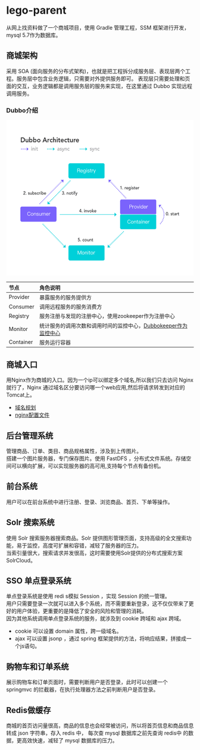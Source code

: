 # lego-parent

从网上找资料做了一个商城项目，使用 Gradle 管理工程，SSM 框架进行开发，mysql 5.7作为数据库。

## 商城架构

采用 SOA (面向服务的分布式架构)，也就是把工程拆分成服务层、表现层两个工程。服务层中包含业务逻辑，只需要对外提供服务即可。
表现层只需要处理和页面的交互，业务逻辑都是调用服务层的服务来实现，在这里通过 Dubbo 实现远程调用服务。

### Dubbo介绍

<div align=center><img width="530" height="417" src="https://github.com/chegod/lego-parent/blob/master/otherResources/dubbo%E6%9E%B6%E6%9E%84.png"/></div>

|节点|角色说明|
|:---|:---|
|Provider|暴露服务的服务提供方|
|Consumer|调用远程服务的服务消费方|
|Registry|服务注册与发现的注册中心，使用zookeeper作为注册中心|
|Monitor|统计服务的调用次数和调用时间的监控中心，[Dubbokeeper作为监控中心](http://118.24.93.102:8070/dubbokeeper/)|
|Container|服务运行容器|
## 商城入口

用Nginx作为商城的入口。因为一个ip可以绑定多个域名,所以我们只去访问 Nginx 就行了，Nginx 通过域名区分要访问哪一个web应用,然后将请求转发到对应的 Tomcat上。
* [域名规划](https://github.com/Chegod/lego-parent/blob/master/otherResources/nginx.conf)
* [nginx配置文件](https://github.com/Chegod/lego-parent/blob/master/otherResources/%E4%B9%90%E8%B4%AD%E5%95%86%E5%9F%8Ehosts%E6%96%87%E4%BB%B6.txt)

## 后台管理系统

管理商品、订单、类目、商品规格属性，涉及到上传图片。<br>
搭建一个图片服务器，专门保存图片。使用 FastDFS ，分布式文件系统。存储空间可以横向扩展，可以实现服务器的高可用,支持每个节点有备份机。

## 前台系统

用户可以在前台系统中进行注册、登录、浏览商品、首页、下单等操作。

## Solr 搜索系统

使用 Solr 搜索服务器搜索商品。Solr 提供图形管理页面，支持高级的全文搜索功能，易于监控，高度可扩展和容错，减轻了服务器的压力。<br>
当索引量很大，搜索请求并发很高，这时需要使用Solr提供的分布式搜索方案 SolrCloud。


## SSO 单点登录系统

单点登录系统是使用 redi s模拟 Session ，实现 Session 的统一管理。<br>
用户只需要登录一次就可以进入多个系统，而不需要重新登录，这不仅仅带来了更好的用户体验，更重要的是降低了安全的风险和管理的消耗。<br>
因为其他系统调用单点登录系统的服务，就涉及到 cookie 跨域和 ajax 跨域。
* cookie 可以设置 domain 属性，跨一级域名。
* ajax 可以设置 jsonp ，通过 spring 框架提供的方法，将响应结果，拼接成一个js语句。

## 购物车和订单系统

展示购物车和订单页面时，需要判断用户是否登录，此时可以创建一个 springmvc 的拦截器，在执行处理器方法之前判断用户是否登录。

## Redis做缓存

商城的首页访问量很高，商品的信息也会经常被访问，所以将首页信息和商品信息转成 json 字符串，存入 redis 中，
每次查 mysql 数据库之前先查询 redis中 的数据，更高效快速，减轻了 mysql 数据库的压力。
